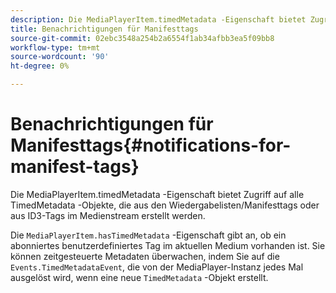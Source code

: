 ```yaml
---
description: Die MediaPlayerItem.timedMetadata -Eigenschaft bietet Zugriff auf alle TimedMetadata -Objekte, die aus den Wiedergabelisten/Manifesttags oder aus ID3-Tags im Medienstream erstellt werden.
title: Benachrichtigungen für Manifesttags
source-git-commit: 02ebc3548a254b2a6554f1ab34afbb3ea5f09bb8
workflow-type: tm+mt
source-wordcount: '90'
ht-degree: 0%

---
```


# Benachrichtigungen für Manifesttags{#notifications-for-manifest-tags}

Die MediaPlayerItem.timedMetadata -Eigenschaft bietet Zugriff auf alle TimedMetadata -Objekte, die aus den Wiedergabelisten/Manifesttags oder aus ID3-Tags im Medienstream erstellt werden.

<!--<a id="section_9A22F6F1EA1F4F0C9E0C7687D12AA4AA"></a>-->

Die `MediaPlayerItem.hasTimedMetadata` -Eigenschaft gibt an, ob ein abonniertes benutzerdefiniertes Tag im aktuellen Medium vorhanden ist. Sie können zeitgesteuerte Metadaten überwachen, indem Sie auf die `Events.TimedMetadataEvent`, die von der MediaPlayer-Instanz jedes Mal ausgelöst wird, wenn eine neue `TimedMetadata` -Objekt erstellt.
